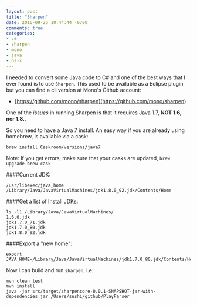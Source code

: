 ```yaml
---
layout: post
title: "Sharpen"
date: 2016-09-25 10:44:44 -0700
comments: true
categories: 
- c#
- sharpen
- mono
- java
- os-x
---
```

I needed to convert some Java code to C# and one of the best ways that I ever found is to use `Sharpen`. This used to be available as a Eclipse plugin but you can find a cli version at Mono's Github account:

* [https://github.com/mono/sharpen](https://github.com/mono/sharpen)

One of the *issues* in running Sharpen is that it requires Java 1.7, **NOT 1.6, nor 1.8.**.

So you need to have a Java 7 install. An easy way if you are already using homebrew, is available via a cask:

	brew install Caskroom/versions/java7

Note: If you get errors, make sure that your casks are updated, `brew upgrade brew-cask`

####Current JDK:
 
	/usr/libexec/java_home
	/Library/Java/JavaVirtualMachines/jdk1.8.0_92.jdk/Contents/Home

####Get a list of Install JDKs:

	ls -l1 /Library/Java/JavaVirtualMachines/
	1.6.0.jdk
	jdk1.7.0_71.jdk
	jdk1.7.0_80.jdk
	jdk1.8.0_92.jdk

####Export a "new home":

	export JAVA_HOME=/Library/Java/JavaVirtualMachines/jdk1.7.0_80.jdk/Contents/Home

Now I can build and run `sharpen`, i.e.:

	mvn clean test
	mvn install
	java -jar src/target/sharpencore-0.0.1-SNAPSHOT-jar-with-dependencies.jar /Users/sushi/github/PlayParser